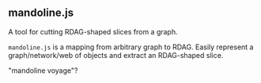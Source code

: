 ## mandoline.js

A tool for cutting RDAG-shaped slices from a graph.

`mandoline.js` is a mapping from arbitrary graph to RDAG. Easily represent a
graph/network/web of objects and extract an RDAG-shaped slice.

"mandoline voyage"?
